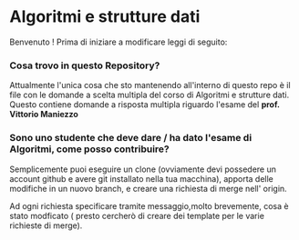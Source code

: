 # Algoritmi e strutture dati
Benvenuto !
Prima di iniziare a modificare leggi di seguito:

### Cosa trovo in questo Repository?
Attualmente l'unica cosa che sto mantenendo all'interno di questo repo è il file con le domande a scelta multipla del corso di Algoritmi e strutture dati.
Questo contiene domande a risposta multipla riguardo l'esame del **prof. Vittorio Maniezzo**

### Sono uno studente che deve dare / ha dato l'esame di Algoritmi, come posso contribuire?
Semplicemente puoi eseguire un clone (ovviamente devi possedere un account github e avere git installato nella tua macchina), apporta delle modifiche in un nuovo branch, e creare una richiesta di merge nell' origin.

Ad ogni richiesta specificare tramite messaggio,molto brevemente, cosa è stato modficato ( presto cercherò di creare dei template per le varie richieste di merge).
